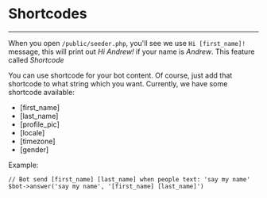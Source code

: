 # Shortcodes
---

When you open `/public/seeder.php`, you'll see we use `Hi [first_name]!` message, this will print out *Hi Andrew!* if your name is *Andrew*. This feature called *Shortcode*

You can use shortcode for your bot content. Of course, just add that shortcode to what string which you want. Currently, we have some shortcode available:

- [first_name]
- [last_name]
- [profile_pic]
- [locale]
- [timezone]
- [gender]

Example:

```
// Bot send [first_name] [last_name] when people text: 'say my name'
$bot->answer('say my name', '[first_name] [last_name]')
```
